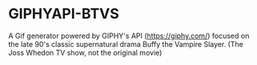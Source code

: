 # GIPHYAPI-BTVS
A Gif generator powered by GIPHY's API (https://giphy.com/) focused on the late 90's classic supernatural drama Buffy the Vampire Slayer. (The Joss Whedon TV show, not the original movie) 
